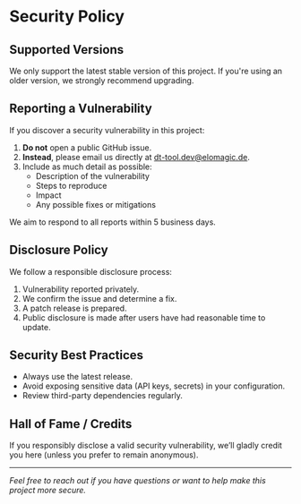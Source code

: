 # Security Policy

## Supported Versions

We only support the latest stable version of this project. If you're using an older version, we strongly recommend upgrading.

## Reporting a Vulnerability

If you discover a security vulnerability in this project:

1. **Do not** open a public GitHub issue.
2. **Instead**, please email us directly at [dt-tool.dev@elomagic.de](mailto:dt-tool.dev@elomagic.de).
3. Include as much detail as possible:
    - Description of the vulnerability
    - Steps to reproduce
    - Impact
    - Any possible fixes or mitigations

We aim to respond to all reports within 5 business days.

## Disclosure Policy

We follow a responsible disclosure process:

1. Vulnerability reported privately.
2. We confirm the issue and determine a fix.
3. A patch release is prepared.
4. Public disclosure is made after users have had reasonable time to update.

## Security Best Practices

- Always use the latest release.
- Avoid exposing sensitive data (API keys, secrets) in your configuration.
- Review third-party dependencies regularly.

## Hall of Fame / Credits

If you responsibly disclose a valid security vulnerability, we’ll gladly credit you here (unless you prefer to remain anonymous).

---

*Feel free to reach out if you have questions or want to help make this project more secure.*

